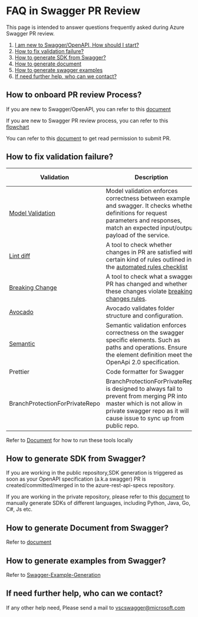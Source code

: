 # FAQ in Swagger PR Review

This page is intended to answer questions frequently asked during Azure Swagger PR review.

1. [I am new to Swagger/OpenAPI, How should I start?](#Onboard)
2. [How to fix validation failure?](#validation)
3. [How to generate SDK from Swagger?](#SDK)
4. [How to generate document](#doc)
5. [How to generate swagger examples](#examplegen)
6. [If need further help, who can we contact?](#contact)

## How to onboard PR review Process?<a name="Onboard"></a>
If you are new to Swagger/OpenAPI, you can refer to this [document](https://dev.azure.com/azure-sdk/internal/_wiki/wikis/internal.wiki/80/Getting-started-with-OpenAPI-specifications)

If you are new to Swagger PR review process, you can refer to this [flowchart](https://dev.azure.com/azure-sdk/internal/_wiki/wikis/internal.wiki/212/Swagger-PR-Review)

You can refer to this [document](https://dev.azure.com/azure-sdk/internal/_wiki/wikis/internal.wiki/49/Request-Access-to-Azure-SDK-repos) to get read permission to submit PR.

## How to fix validation failure?<a name="validation"></a>
| Validation | Description | How to fix |
| --- | --- | --- |
| [Model Validation](https://github.com/Azure/azure-rest-api-specs/blob/master/documentation/Semantic-and-Model-Violations-Reference.md) | Model validation enforces correctness between example and swagger. It checks whether definitions for request parameters and responses, match an expected input/output payload of the service. | [Here](https://aka.ms/ci-fix#model-validation) |
| [Lint diff](https://github.com/Azure/azure-openapi-validator) | A tool to check whether changes in PR are satisfied with certain kind of rules outlined in the [automated rules checklist](https://github.com/Azure/azure-rest-api-specs/blob/master/documentation/openapi-authoring-automated-guidelines.md) |  [Here](https://aka.ms/ci-fix#linter-validation) |
| [Breaking Change](https://github.com/Azure/openapi-diff) | A tool to check what a swagger PR has changed and whether these changes violate [breaking changes rules](https://github.com/Azure/openapi-diff/blob/master/docs/README.md).| [Here](https://aka.ms/ci-fix#breaking-change-check)|
| [Avocado](https://github.com/Azure/avocado/blob/master/README.md) | Avocado validates folder structure and configuration.  | [Here](https://aka.ms/ci-fix#avocado) |
| [Semantic](https://github.com/Azure/azure-rest-api-specs/blob/master/documentation/Semantic-and-Model-Violations-Reference.md) | Semantic validation enforces correctness on the swagger specific elements. Such as paths and operations. Ensure the element definition meet the OpenApi 2.0 specification. | [Here](https://aka.ms/ci-fix#semantic-validation) |
| Prettier  | Code formatter for Swagger | [Here](https://aka.ms/ci-fix#prettier-check) |
| BranchProtectionForPrivateRepo | BranchProtectionForPrivateRepo is designed to always fail to prevent from merging PR into master which is not allow in private swagger repo as it will cause issue to sync up from public repo.  | You can ignore this failure |

Refer to [Document](https://aka.ms/ci-fix) for how to run these tools locally

## How to generate SDK from Swagger?<a name="SDK"></a>
If you are working in the public repository,SDK generation is triggered as soon as your OpenAPI specification (a.k.a swagger) PR is created/committed/merged in to the azure-rest-api-specs repository.

If you are working in the private repository, please refer to this [document](https://dev.azure.com/azure-sdk/internal/_wiki/wikis/internal.wiki/81/Management-Plane-SDK-generation) to manually generate SDKs of different languages, including Python, Java, Go, C#, Js etc.


## How to generate Document from Swagger?<a name="doc"></a>
Refer to [document](https://dev.azure.com/azure-sdk/internal/_wiki/wikis/internal.wiki/79/Generation-of-docs-on-docs.microsoft.com)

## How to generate examples from Swagger?<a name="examplegen"></a>
Refer to [Swagger-Example-Generation](https://dev.azure.com/azure-sdk/internal/_wiki/wikis/internal.wiki/393/Swagger-Example-Generation)

## If need further help, who can we contact?<a name="contact"></a>
If any other help need, Please send a mail to vscswagger@microsoft.com